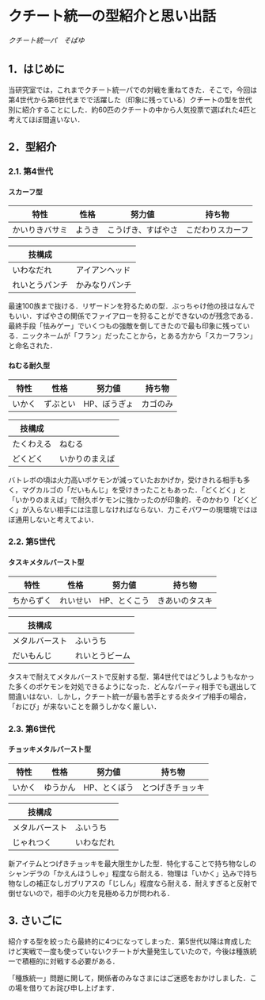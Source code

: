 # クチート統一の型紹介と思い出話

###### クチート統一パ　そばゆ

## 1．はじめに

当研究室では，これまでクチート統一パでの対戦を重ねてきた．そこで，今回は第4世代から第6世代までで活躍した（印象に残っている）クチートの型を世代別に紹介することにした．約60匹のクチートの中から人気投票で選ばれた4匹と考えてほぼ間違いない．

## 2．型紹介

### 2.1. 第4世代

#### スカーフ型

| 特性           | 性格   | 努力値             | 持ち物           |
| -------------- | ------ | ------------------ | ---------------- |
| かいりきバサミ | ようき | こうげき、すばやさ | こだわりスカーフ |

| 技構成         |                |
| -------------- | -------------- |
| いわなだれ     | アイアンヘッド |
| れいとうパンチ | かみなりパンチ |

最速100族まで抜ける．リザードンを狩るための型．ぶっちゃけ他の技はなんでもいい．すばやさの関係でファイアローを狩ることができないのが残念である．最終手段「怯みゲー」でいくつもの強敵を倒してきたので最も印象に残っている．ニックネームが「フラン」だったことから，とある方から「スカーフラン」と命名された．

#### ねむる耐久型

| 特性   | 性格     | 努力値       | 持ち物   |
| ------ | -------- | ------------ | -------- |
| いかく | ずぶとい | HP、ぼうぎょ | カゴのみ |

| 技構成     |                |
| ---------- | -------------- |
| たくわえる | ねむる         |
| どくどく   | いかりのまえば |

バトレボの頃は火力高いポケモンが減っていたおかげか，受けきれる相手も多く，マグカルゴの「だいもんじ」を受けきったこともあった．「どくどく」と「いかりのまえば」で耐久ポケモンに強かったのが印象的．そのかわり「どくどく」が入らない相手には注意しなければならない．力こそパワーの現環境ではほぼ通用しないと考えてよい．

### 2.2. 第5世代

#### タスキメタルバースト型

| 特性       | 性格     | 努力値       | 持ち物         |
| ---------- | -------- | ------------ | -------------- |
| ちからずく | れいせい | HP、とくこう | きあいのタスキ |

| 技構成         |                |
| -------------- | -------------- |
| メタルバースト | ふいうち       |
| だいもんじ     | れいとうビーム |

タスキで耐えてメタルバーストで反射する型．第4世代ではどうしようもなかった多くのポケモンを対処できるようになった．どんなパーティ相手でも選出して間違いはない．しかし，クチート統一が最も苦手とする炎タイプ相手の場合，「おにび」が来ないことを願うしかなく厳しい．

### 2.3. 第6世代

#### チョッキメタルバースト型

| 特性   | 性格     | 努力値       | 持ち物           |
| ------ | -------- | ------------ | ---------------- |
| いかく | ゆうかん | HP、とくぼう | とつげきチョッキ |

| 技構成         |            |
| -------------- | ---------- |
| メタルバースト | ふいうち   |
| じゃれつく     | いわなだれ |

新アイテムとつげきチョッキを最大限生かした型．特化することで持ち物なしのシャンデラの「かえんほうしゃ」程度なら耐える．物理は「いかく」込みで持ち物なしの補正なしガブリアスの「じしん」程度なら耐える．耐えすぎると反射で倒せないので，相手の火力を見極める力が問われる．

## 3\. さいごに

紹介する型を絞ったら最終的に4つになってしまった．第5世代以降は育成したけど実戦で一度も使っていないクチートが大量発生していたので，今後は種族統一で積極的に対戦する必要がある．

「種族統一」問題に関して，関係者のみなさまにはご迷惑をおかけしました．この場を借りてお詫び申し上げます．
